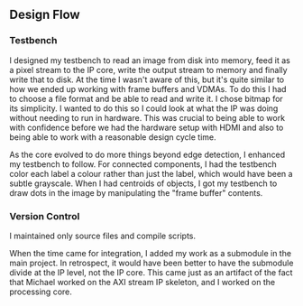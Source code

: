 Design Flow
-----------

### Testbench

I designed my testbench to read an image from disk into memory, feed it as a
pixel stream to the IP core, write the output stream to memory and finally write
that to disk.  At the time I wasn't aware of this, but it's quite similar to how
we ended up working with frame buffers and VDMAs.  To do this I had to choose a
file format and be able to read and write it.  I chose bitmap for its
simplicity.  I wanted to do this so I could look at what the IP was doing
without needing to run in hardware.  This was crucial to being able to work with
confidence before we had the hardware setup with HDMI and also to being able to
work with a reasonable design cycle time.

As the core evolved to do more things beyond edge detection, I enhanced my
testbench to follow.  For connected components, I had the testbench color each
label a colour rather than just the label, which would have been a subtle
grayscale.  When I had centroids of objects, I got my testbench to draw dots in
the image by manipulating the "frame buffer" contents.

### Version Control

I maintained only source files and compile scripts.

When the time came for integration, I added my work as a submodule in the main
project.  In retrospect, it would have been better to have the submodule divide
at the IP level, not the IP core.  This came just as an artifact of the fact
that Michael worked on the AXI stream IP skeleton, and I worked on the
processing core.
